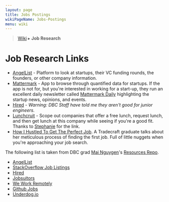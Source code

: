 ```yaml
---
layout: page
title: Jobs Postings
wikiPageName: Jobs-Postings
menu: wiki
---
```


> [Wiki](Home) ▸ **Job Research**

# Job Research Links

* [AngelList](https://angel.co/) - Platform to look at startups, their VC funding rounds, the founders, or other company information.
* [Mattermark](https://mattermark.com/) - App to browse through quantified data for startups. If the app is not for, but you're interested in working for a start-up, they run an excellent daily newsletter called [Mattermark Daily](https://mattermark.com/category/mattermark-daily/) highlighting the startup news, opinions, and events.
* [Hired](https://hired.com/) - *Warning: DBC Staff have told me they aren't good for junior engineers.*
* [Lunchcruit](http://lunchcruit.com/) - Scope out companies that offer a free lunch, request lunch, and then get lunch at this company while seeing if you're a good fit. Thanks to [Stephanie](https://github.com/Stephanie-Chou) for the link.
* [How I Hustled To Get The Perfect Job](https://medium.com/@inaherlihy/how-i-hussled-to-get-the-perfect-job-bd24e74188ae). A Tradecraft graduate talks about her meticulous process of finding the first job. Full of little nuggets when you're approaching your job search.

The following list is taken from DBC grad [Mai Nguygen](https://twitter.com/mxngyn)'s [Resources Repo](https://github.com/mxngyn/resources).
*   [AngelList](https://angel.co/)
*   [StackOverflow Job Listings](http://careers.stackoverflow.com/jobs)
*   [Hired](https://hired.com)
*   [Jobsuitors](https://jobsuitors.com/)
*   [We Work Remotely](https://weworkremotely.com/)
*   [Github Jobs](https://jobs.github.com/)
*   [Underdog.io](https://underdog.io/)

